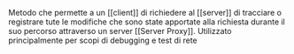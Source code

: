 Metodo che permette a un [[client]] di richiedere al [[server]] di tracciare o registrare tute le modifiche che sono state apportate alla richiesta durante il suo percorso attraverso un server [[Server Proxy]].
Utilizzato principalmente per scopi di debugging e test di rete